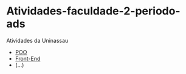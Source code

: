 # Atividades-faculdade-2-periodo-ads
Atividades da Uninassau
- [POO](https://github.com/OneIsaque/atividades-faculdade-2-periodo-ads/tree/main/Atividades-POO)
- [Front-End](https://github.com/OneIsaque/atividades-faculdade-2-periodo-ads/tree/main/Front-End-atividades)
- (...)
